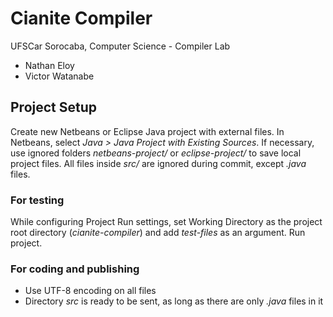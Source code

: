 # Cianite Compiler
UFSCar Sorocaba, Computer Science - Compiler Lab

- Nathan Eloy
- Victor Watanabe

## Project Setup
Create new Netbeans or Eclipse Java project with external files. In Netbeans, select _Java > Java Project with Existing Sources_. If necessary, use ignored folders _netbeans-project/_ or _eclipse-project/_ to save local project files. All files inside _src/_ are ignored during commit, except _.java_ files.

### For testing
While configuring Project Run settings, set Working Directory as the project root directory (_cianite-compiler_) and add _test-files_ as an argument. Run project.

### For coding and publishing
- Use UTF-8 encoding on all files
- Directory _src_ is ready to be sent, as long as there are only _.java_ files in it